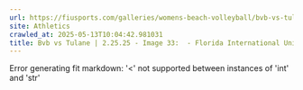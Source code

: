 ```yaml
---
url: https://fiusports.com/galleries/womens-beach-volleyball/bvb-vs-tulane-2-25-25/image-33/355/62586
site: Athletics
crawled_at: 2025-05-13T10:04:42.981031
title: Bvb vs Tulane | 2.25.25 - Image 33:  - Florida International University
---
```


Error generating fit markdown: '<' not supported between instances of 'int' and 'str'